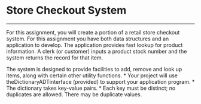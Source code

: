 # Store Checkout System

---

For this assignment, you will create a portion of a retail store checkout system.
For this assignment you have both data structures and an application to develop.
The application provides fast lookup for product information. 
A clerk (or customer) inputs a product stock number and the system returns the record for that item.

The system is designed to provide facilities to add, remove and look up items, along with certain other utility functions.
	* Your project will use theDictionaryADTinterface (provided) to support your application program. 
	* The dictionary takes key-value pairs.
	* Each key must be distinct; no duplicates are allowed. There may be duplicate values.